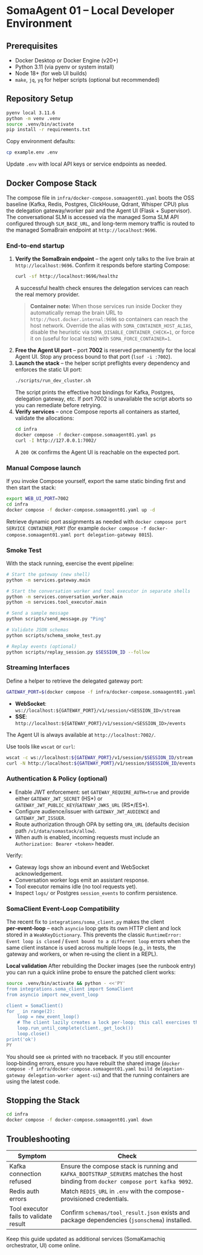 # SomaAgent 01 – Local Developer Environment

## Prerequisites
- Docker Desktop or Docker Engine (v20+)
- Python 3.11 (via pyenv or system install)
- Node 18+ (for web UI builds)
- `make`, `jq`, `yq` for helper scripts (optional but recommended)

## Repository Setup
```bash
pyenv local 3.11.6
python -m venv .venv
source .venv/bin/activate
pip install -r requirements.txt
```

Copy environment defaults:
```bash
cp example.env .env
```
Update `.env` with local API keys or service endpoints as needed.
## Docker Compose Stack
The compose file in `infra/docker-compose.somaagent01.yaml` boots the OSS baseline (Kafka, Redis, Postgres, ClickHouse, Qdrant, Whisper CPU) plus the delegation gateway/worker pair and the Agent UI (Flask + Supervisor). The conversational SLM is accessed via the managed Soma SLM API configured through `SLM_BASE_URL`, and long-term memory traffic is routed to the managed SomaBrain endpoint at `http://localhost:9696`.

### End-to-end startup
1. **Verify the SomaBrain endpoint** – the agent only talks to the live brain at `http://localhost:9696`. Confirm it responds before starting Compose:
	```bash
	curl -sf http://localhost:9696/healthz
	```
	A successful health check ensures the delegation services can reach the real memory provider.
  	> **Container note:** When those services run inside Docker they automatically remap the brain URL to `http://host.docker.internal:9696` so containers can reach the host network. Override the alias with `SOMA_CONTAINER_HOST_ALIAS`, disable the heuristic via `SOMA_DISABLE_CONTAINER_CHECK=1`, or force it on (useful for local tests) with `SOMA_FORCE_CONTAINER=1`.
2. **Free the Agent UI port** – port **7002** is reserved permanently for the local Agent UI. Stop any process bound to that port (`lsof -i :7002`).
3. **Launch the stack** – the helper script preflights every dependency and enforces the static UI port:
	```bash
	./scripts/run_dev_cluster.sh
	```
	The script prints the effective host bindings for Kafka, Postgres, delegation gateway, etc. If port 7002 is unavailable the script aborts so you can remediate before retrying.
4. **Verify services** – once Compose reports all containers as started, validate the allocations:
	```bash
	cd infra
	docker compose -f docker-compose.somaagent01.yaml ps
	curl -I http://127.0.0.1:7002/
	```
	A `200 OK` confirms the Agent UI is reachable on the expected port.

### Manual Compose launch
If you invoke Compose yourself, export the same static binding first and then start the stack:

```bash
export WEB_UI_PORT=7002
cd infra
docker compose -f docker-compose.somaagent01.yaml up -d
```

Retrieve dynamic port assignments as needed with `docker compose port SERVICE CONTAINER_PORT` (for example `docker compose -f docker-compose.somaagent01.yaml port delegation-gateway 8015`).

### Smoke Test
With the stack running, exercise the event pipeline:
```bash
# Start the gateway (new shell)
python -m services.gateway.main

# Start the conversation worker and tool executor in separate shells
python -m services.conversation_worker.main
python -m services.tool_executor.main

# Send a sample message
python scripts/send_message.py "Ping"

# Validate JSON schemas
python scripts/schema_smoke_test.py

# Replay events (optional)
python scripts/replay_session.py $SESSION_ID --follow
```

### Streaming Interfaces
Define a helper to retrieve the delegated gateway port:

```bash
GATEWAY_PORT=$(docker compose -f infra/docker-compose.somaagent01.yaml port delegation-gateway 8015 | awk -F: '{print $2}')
```

- **WebSocket**: `ws://localhost:${GATEWAY_PORT}/v1/session/<SESSION_ID>/stream`
- **SSE**: `http://localhost:${GATEWAY_PORT}/v1/session/<SESSION_ID>/events`

The Agent UI is always available at `http://localhost:7002/`.

Use tools like `wscat` or `curl`:
```bash
wscat -c ws://localhost:${GATEWAY_PORT}/v1/session/$SESSION_ID/stream
curl -N http://localhost:${GATEWAY_PORT}/v1/session/$SESSION_ID/events
```

### Authentication & Policy (optional)
- Enable JWT enforcement: set `GATEWAY_REQUIRE_AUTH=true` and provide either `GATEWAY_JWT_SECRET` (HS*) or `GATEWAY_JWT_PUBLIC_KEY`/`GATEWAY_JWKS_URL` (RS*/ES*).
- Configure audience/issuer with `GATEWAY_JWT_AUDIENCE` and `GATEWAY_JWT_ISSUER`.
- Route authorization through OPA by setting `OPA_URL` (defaults decision path `/v1/data/somastack/allow`).
- When auth is enabled, incoming requests must include an `Authorization: Bearer <token>` header.

Verify:
- Gateway logs show an inbound event and WebSocket acknowledgement.
- Conversation worker logs emit an assistant response.
- Tool executor remains idle (no tool requests yet).
- Inspect `logs/` or Postgres `session_events` to confirm persistence.

### SomaClient Event‑Loop Compatibility

The recent fix to `integrations/soma_client.py` makes the client **per‑event‑loop** – each `asyncio` loop gets its own HTTP client and lock stored in a `WeakKeyDictionary`. This prevents the classic `RuntimeError: Event loop is closed` / `Event bound to a different loop` errors when the same client instance is used across multiple loops (e.g., in tests, the gateway and workers, or when re‑using the client in a REPL).

**Local validation**
After rebuilding the Docker images (see the runbook entry) you can run a quick inline probe to ensure the patched client works:

```bash
source .venv/bin/activate && python - <<'PY'
from integrations.soma_client import SomaClient
from asyncio import new_event_loop

client = SomaClient()
for _ in range(2):
    loop = new_event_loop()
    # The client lazily creates a lock per‑loop; this call exercises that path.
    loop.run_until_complete(client._get_lock())
    loop.close()
print('ok')
PY
```

You should see `ok` printed with no traceback. If you still encounter loop‑binding errors, ensure you have rebuilt the shared image (`docker compose -f infra/docker-compose.somaagent01.yaml build delegation-gateway delegation-worker agent-ui`) and that the running containers are using the latest code.

## Stopping the Stack
```bash
cd infra
docker compose -f docker-compose.somaagent01.yaml down
```

## Troubleshooting
| Symptom | Check |
|---------|-------|
| Kafka connection refused | Ensure the compose stack is running and `KAFKA_BOOTSTRAP_SERVERS` matches the host binding from `docker compose port kafka 9092`. |
| Redis auth errors | Match `REDIS_URL` in `.env` with the compose-provisioned credentials. |
| Tool executor fails to validate result | Confirm `schemas/tool_result.json` exists and package dependencies (`jsonschema`) installed. |

Keep this guide updated as additional services (SomaKamachiq orchestrator, UI) come online.
